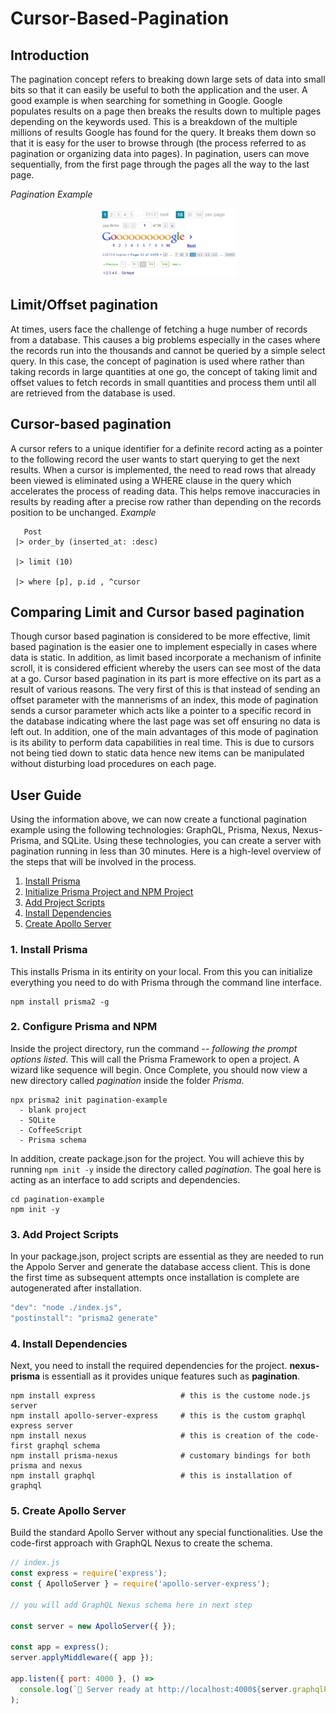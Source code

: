 # Cursor-Based-Pagination
## Introduction
The pagination concept refers to breaking down large sets of data into small bits so that it can easily be useful to both the application and the user. A good example is when searching for something in Google. Google populates results on a page then breaks the results down to multiple pages depending on the keywords used. This is a breakdown of the multiple millions of results Google has found for the query. It breaks them down so that it is easy for the user to browse through (the process referred to as pagination or organizing data into pages). In pagination, users can move sequentially, from the first page through the pages all the way to the last page.

*Pagination Example*

<p align="center">
  <img width="220" height="110" src="https://github.com/DavidMwihuri39/cursor-based-pagination/blob/main/example_1.png">
</p>









## Limit/Offset pagination
At times, users face the challenge of fetching a huge number of records from a database. This causes a big problems especially in the cases where the records run into the thousands and cannot be queried by a simple select query. In this case, the concept of pagination is used where rather than taking records in large quantities at one go, the concept of taking limit and offset values to fetch records in small quantities and process them until all are retrieved from the database is used.

## Cursor-based pagination
A cursor refers to a unique identifier for a definite record acting as a pointer to the following record the user wants to start querying to get the next results. When a cursor is implemented, the need to read rows that already been viewed is eliminated using a WHERE clause in the query which accelerates the process of reading data. This helps remove   inaccuracies in results by reading after a precise row rather than depending on the records position to be unchanged.
*Example* 
   
   ```
      Post
	|> order_by (inserted_at: :desc)
	
	|> limit (10)
	
	|> where [p], p.id , ^cursor
```
## Comparing Limit and Cursor based pagination
Though cursor based pagination is considered to be more effective, limit based pagination is the easier one to implement especially in cases where data is static. In addition, as limit based incorporate a mechanism of infinite scroll, it is considered efficient whereby the users can see most of the data at a go. 
Cursor based pagination in its part is more effective on its part as a result of various reasons. The very first of this is that instead of sending an offset parameter with the mannerisms of an index, this mode of pagination sends a cursor parameter which acts like a pointer to a specific record in the database indicating where the last page was set off ensuring no data is left out. In addition, one of the main advantages of this mode of pagination is its ability to perform data capabilities in real time. This is due to cursors not being tied down to static data hence new items can be manipulated without disturbing load procedures on each page.
## User Guide
Using the information above, we can now create a functional pagination example using the following technologies: GraphQL, Prisma, Nexus, Nexus-Prisma, and SQLite. Using these technologies, you can create a server with pagination running in less than 30 minutes. Here is a high-level overview of the steps that will be involved in the process.

1. [Install Prisma](#1-install-prisma)
2. [Initialize Prisma Project and NPM Project](#2-initialize-prisma-project-and-npm-project)
3. [Add Project Scripts](#3-add-project-scripts)
4. [Install Dependencies](#4-install-dependencies)
5. [Create Apollo Server](#5-create-apollo-server)


### 1. Install Prisma

This installs Prisma in its entirity on your local. From this you can initialize everything you need to do with Prisma through the command line interface.

```
npm install prisma2 -g
```
### 2. Configure Prisma and NPM
Inside the project directory, run the command -- *following the prompt options listed*. This will call the Prisma Framework to open a project. A wizard like sequence will begin. Once Complete, you should now view a new directory called *pagination* inside the folder *Prisma*.
```
npx prisma2 init pagination-example
  - blank project
  - SQLite
  - CoffeeScript
  - Prisma schema
```

In addition, create package.json for the project. You will achieve this by running `npm init -y` inside the directory called *pagination*. The goal here is acting as an interface to add scripts and dependencies.

```
cd pagination-example
npm init -y
```

### 3. Add Project Scripts

In your package.json, project scripts are essential as they are needed to run the Appolo Server and generate the database access client. This is done the first time as subsequent attempts once installation is complete are autogenerated after installation.

```js
"dev": "node ./index.js",
"postinstall": "prisma2 generate"
```

### 4. Install Dependencies

Next, you need to install the required dependencies for the project. **nexus-prisma** is essentiall as it provides unique features such as **pagination**.

```
npm install express                   # this is the custome node.js server
npm install apollo-server-express     # this is the custom graphql express server
npm install nexus                     # this is creation of the code-first graphql schema
npm install prisma-nexus              # customary bindings for both prisma and nexus
npm install graphql                   # this is installation of graphql
```
### 5. Create Apollo Server
Build the standard Apollo Server without any special functionalities. Use the code-first approach with GraphQL Nexus to create the schema.

```js
// index.js
const express = require('express');
const { ApolloServer } = require('apollo-server-express');

// you will add GraphQL Nexus schema here in next step

const server = new ApolloServer({ });

const app = express();
server.applyMiddleware({ app });

app.listen({ port: 4000 }, () =>
  console.log(`🚀 Server ready at http://localhost:4000${server.graphqlPath}`)
);
```
